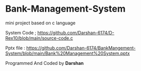 # Bank-Management-System
mini project based on c language

System Code ; https://github.com/Darshan-6174/D-Rex10/blob/main/source-code.c

Pptx file : https://github.com/Darshan-6174/BankMangement-System/blob/main/Bank%20Management%20System.pptx

Programmed And Coded by
**Darshan**

